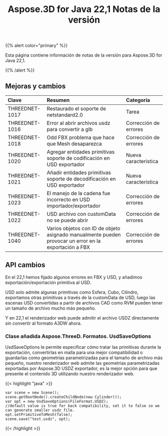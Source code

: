 ﻿---
title: Aspose.3D for Java 22,1 Notas de la versión
type: docs
weight: 12
url: /es/java/aspose-3d-for-java-22-1-release-notes/
---
{{% alert color="primary" %}}

Esta página contiene información de notas de la versión para Aspose.3D for Java 22,1.

{{% /alert %}}
## **Mejoras y cambios**

|**Clave**|**Resumen**|**Categoría**|
|:- |:- |:- |
|THREEDNET-1017 |Restaurado el soporte de netstandard2.0|Tarea|
|THREEDNET-1016 |Error al abrir archivos usdz para convertir a glb|Corrección de errores|
|THREEDNET-1018 |Odd FBX problema que hace que Mesh desaparezca|Corrección de errores|
|THREEDNET-1020 |Agregar entidades primitivas soporte de codificación en USD exportador|Nueva característica|
|THREEDNET-1021 |Añadir entidades primitivas soporte de decodificación en USD exportador|Nueva característica|
|THREEDNET-1023 |El manejo de la cadena fue incorrecto en USD importador/exportador|Corrección de errores|
|THREEDNET-1022 |USD archivo con customData no se puede abrir|Corrección de errores|
|THREEDNET-1040 |Varios objetos con ID de objeto asignado manualmente pueden provocar un error en la exportación a FBX|Corrección de errores|


## API cambios ##


En el 22,1 hemos fijado algunos errores en FBX y USD, y añadimos exportación/exportación primitiva al USD.

USD solo admite algunas primitivas como Esfera, Cubo, Cilindro, exportamos otras primitivas a través de la customData de USD, luego las escenas USD convertidas a partir de archivos CAD como RVM pueden tener un tamaño de archivo mucho más pequeño.

Y en 22,1 el renderizador web puede admitir el archivo USDZ directamente sin convertir al formato A3DW ahora.


### Clase añadida Aspose.ThreeD. Formatos. UsdSaveOptions

UsdSaveOptions le permite especificar cómo tratar las primitivas durante la exportación, convertirlas en malla para una mejor compatibilidad o guardarlas como geometrías parametrizadas para el tamaño de archivo más pequeño, nuestro renderizador web admite las geometrías parametrizadas exportadas por Aspose.3D USDZ exportador, es la mejor opción para que presente el contenido 3D utilizando nuestro renderizador web.



{{< highlight "java" >}}

    var scene = new Scene();
    scene.getRootNode().createChildNode(new Cylinder());
    var opt = new UsdSaveOptions(FileFormat.USDZ);
    //default value is true for back compatibility, set it to false so we can generate smaller usdz file.
    opt.setPrimitiveToMesh(false);
    scene.save("test.usdz", opt);

{{< /highlight >}}
